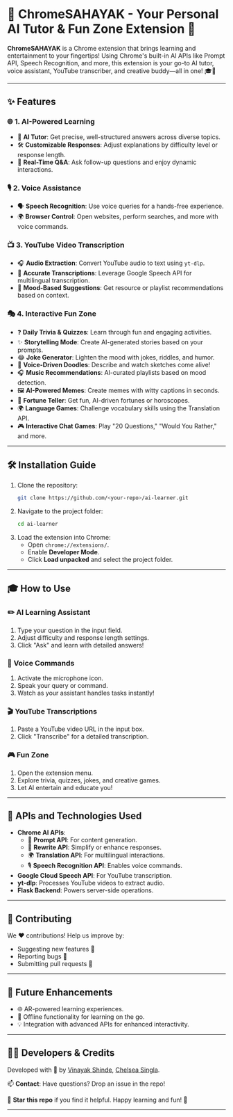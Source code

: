 
# 🚀 **ChromeSAHAYAK** - Your Personal AI Tutor & Fun Zone Extension 🌟  

**ChromeSAHAYAK** is a Chrome extension that brings learning and entertainment to your fingertips! Using Chrome's built-in AI APIs like Prompt API, Speech Recognition, and more, this extension is your go-to AI tutor, voice assistant, YouTube transcriber, and creative buddy—all in one! 🎓🎉  

---

## ✨ **Features**  

### 🌐 **1. AI-Powered Learning**  
- 🧠 **AI Tutor**: Get precise, well-structured answers across diverse topics.  
- 🛠️ **Customizable Responses**: Adjust explanations by difficulty level or response length.  
- 🔄 **Real-Time Q&A**: Ask follow-up questions and enjoy dynamic interactions.  

### 🎙️ **2. Voice Assistance**  
- 🗣️ **Speech Recognition**: Use voice queries for a hands-free experience.  
- 🌍 **Browser Control**: Open websites, perform searches, and more with voice commands.  

### 📺 **3. YouTube Video Transcription**  
- 🎧 **Audio Extraction**: Convert YouTube audio to text using `yt-dlp`.  
- 📝 **Accurate Transcriptions**: Leverage Google Speech API for multilingual transcription.  
- 🎵 **Mood-Based Suggestions**: Get resource or playlist recommendations based on context.  

### 🎭 **4. Interactive Fun Zone**  
- ❓ **Daily Trivia & Quizzes**: Learn through fun and engaging activities.  
- ✨ **Storytelling Mode**: Create AI-generated stories based on your prompts.  
- 😂 **Joke Generator**: Lighten the mood with jokes, riddles, and humor.  
- 🎨 **Voice-Driven Doodles**: Describe and watch sketches come alive!  
- 🎧 **Music Recommendations**: AI-curated playlists based on mood detection.  
- 🖼️ **AI-Powered Memes**: Create memes with witty captions in seconds.  
- 🔮 **Fortune Teller**: Get fun, AI-driven fortunes or horoscopes.  
- 🌍 **Language Games**: Challenge vocabulary skills using the Translation API.  
- 🎮 **Interactive Chat Games**: Play "20 Questions," "Would You Rather," and more.  

---

## 🛠️ **Installation Guide**  

1. Clone the repository:  
   ```bash  
   git clone https://github.com/<your-repo>/ai-learner.git  
   ```  
2. Navigate to the project folder:  
   ```bash  
   cd ai-learner  
   ```  
3. Load the extension into Chrome:  
   - Open `chrome://extensions/`.  
   - Enable **Developer Mode**.  
   - Click **Load unpacked** and select the project folder.  

---

## 🎓 **How to Use**  

### ✏️ **AI Learning Assistant**  
1. Type your question in the input field.  
2. Adjust difficulty and response length settings.  
3. Click "Ask" and learn with detailed answers!  

### 🎤 **Voice Commands**  
1. Activate the microphone icon.  
2. Speak your query or command.  
3. Watch as your assistant handles tasks instantly!  

### 🎬 **YouTube Transcriptions**  
1. Paste a YouTube video URL in the input box.  
2. Click "Transcribe" for a detailed transcription.  

### 🎮 **Fun Zone**  
1. Open the extension menu.  
2. Explore trivia, quizzes, jokes, and creative games.  
3. Let AI entertain and educate you!  

---

## 🧰 **APIs and Technologies Used**  

- **Chrome AI APIs**:  
  - 🧾 **Prompt API**: For content generation.  
  - 🔄 **Rewrite API**: Simplify or enhance responses.  
  - 🌍 **Translation API**: For multilingual interactions.  
  - 🎙️ **Speech Recognition API**: Enables voice commands.  
- **Google Cloud Speech API**: For YouTube transcription.  
- **yt-dlp**: Processes YouTube videos to extract audio.  
- **Flask Backend**: Powers server-side operations.  

---

## 🤝 **Contributing**  

We ❤️ contributions! Help us improve by:  
- Suggesting new features 🌟  
- Reporting bugs 🐞  
- Submitting pull requests 🚀  

---

## 🌈 **Future Enhancements**  
- 🌐 AR-powered learning experiences.  
- 🔋 Offline functionality for learning on the go.  
- 💡 Integration with advanced APIs for enhanced interactivity.  

---

## 👩‍💻 **Developers & Credits**  

Developed with 💖 by [Vinayak Shinde](https://github.com/vinayak1729-web), [Chelsea Singla](https://github.com/Chelseasingla1).  

📫 **Contact**: Have questions? Drop an issue in the repo!  

🌟 **Star this repo** if you find it helpful. Happy learning and fun! 🎉  

---
